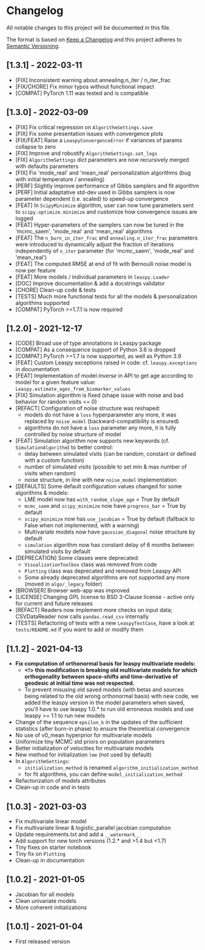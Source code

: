 # Changelog

All notable changes to this project will be documented in this file.

The format is based on [Keep a Changelog](http://keepachangelog.com/en/1.0.0/)
and this project adheres to [Semantic Versioning](http://semver.org/spec/v2.0.0.html).

## [1.3.1] - 2022-03-11
- [FIX] Inconsistent warning about annealing.n_iter / n_iter_frac
- [FIX/CHORE] Fix minor typos without functional impact
- [COMPAT] PyTorch 1.11 was tested and is compatible

## [1.3.0] - 2022-03-09
- [FIX] Fix critical regression on `AlgorithmSettings.save`
- [FIX] Fix some presentation issues with convergence plots
- [FIX/FEAT] Raise a `LeaspyConvergenceError` if variances of params collapse to zero
- [FIX] Improve and robustify `AlgorithmSettings.set_logs`
- [FIX] `AlgorithmSettings` dict parameters are now recursively merged with defaults parameters
- [FIX] Fix 'mode_real' and 'mean_real' personalization algorithms (bug with initial temperature / annealing)
- [PERF] Slightly improve performance of Gibbs samplers and fit algorithm
- [PERF] Initial adaptative std-dev used in Gibbs samplers is now parameter dependent (i.e. scaled) to speed-up convergence
- [FEAT] In `ScipyMinimize` algorithm, user can now tune parameters sent to `scipy.optimize.minimize` and customize how convergence issues are logged
- [FEAT] Hyper-parameters of the samplers can now be tuned in the 'mcmc_saem', 'mode_real' and 'mean_real' algorithms
- [FEAT] The `n_burn_in_iter_frac` and `annealing.n_iter_frac` parameters were introduced to dynamically adjust the fraction of iterations independently of `n_iter` parameter (for 'mcmc_saem', 'mode_real' and 'mean_real')
- [FEAT] The computed RMSE at end of fit with Bernoulli noise model is now per feature
- [FEAT] More models / individual parameters in `leaspy.Loader`
- [DOC] Improve documentation & add a docstrings validator
- [CHORE] Clean-up code & tests
- [TESTS] Much more functional tests for all the models & personalization algorithms supported
- [COMPAT] PyTorch >=1.7.1 is now required

## [1.2.0] - 2021-12-17
- [CODE] Broad use of type annotations in Leaspy package
- [COMPAT] As a consequence support of Python 3.6 is dropped
- [COMPAT] PyTorch >=1.7 is now supported, as well as Python 3.9
- [FEAT] Custom Leaspy exceptions raised in code: cf. `leaspy.exceptions` in documentation
- [FEAT] Implementation of model _inverse_ in API to get age according to model for a given feature value: `Leaspy.estimate_ages_from_biomarker_values`
- [FIX] Simulation algorithm is fixed (shape issue with noise and bad behavior for random visits <= 0)
- [REFACT] Configuration of noise structure was reshaped:
  - models do not have a `loss` hyperparameter any more, it was replaced by `noise_model` (backward-compatibility is ensured)
  - algorithms do not have a `loss` parameter any more, it is fully controlled by noise structure of model
- [FEAT] Simulation algorithm now supports new keywords (cf. `SimulationAlgorithm`) to better control:
  - delay between simulated visits (can be random, constant or defined with a custom function)
  - number of simulated visits (possible to set min & max number of visits when random)
  - noise structure, in line with new `noise_model` implementation
- [DEFAULTS] Some default configuration values changed for some algorithms & models:
  - LME model now has `with_random_slope_age` = True by default
  - `mcmc_saem` and `scipy_minimize` now have `progress_bar` = True by default
  - `scipy_minimize` now has `use_jacobian` = True by default (fallback to False when not implemented, with a warning)
  - Multivariate models now have `gaussian_diagonal` noise structure by default
  - `simulation` algorithm now has constant delay of 6 months between simulated visits by default
- [DEPRECATION] Some classes were deprecated:
  - `VisualizationToolbox` class was removed from code
  - `Plotting` class was deprecated and removed from Leaspy API
  - Some already deprecated algorithms are not supported any more (moved in `algo/_legacy` folder)
- [BROWSER] Browser web-app was improved
- [LICENSE] Changing GPL license to BSD 3-Clause license - active only for current and future releases
- [REFACT] Readers now implement more checks on input data; CSVDataReader now calls `pandas.read_csv` internally
- [TESTS] Refactoring of tests with a new `LeaspyTestCase`, have a look at `tests/README.md` if you want to add or modify them

## [1.1.2] - 2021-04-13
- **Fix computation of orthonormal basis for leaspy multivariate models:**
  - **<!> this modification is breaking old multivariate models for which orthogonality**
    **between space-shifts and time-derivative of geodesic at initial time was not respected.**
  - To prevent misusing old saved models (with betas and sources being related to the old wrong
    orthonormal basis) with new code, we added the leaspy version in the model parameters when saved,
    you'll have to use leaspy 1.0.* to run old erroneous models and use leaspy >= 1.1 to run new models
- Change of the sequence `epsilon_k` in the updates of the sufficient statistics (after burn-in phase)
  to ensure the theoretical convergence
- No use of v0_mean hyperprior for multivariate models
- Uniformize tiny MCMC std priors on population parameters
- Better initialization of velocities for multivariate models
- New method for initialization `lme` (not used by default)
- In `AlgorithmSettings`:
  - `initialization_method` is renamed `algorithm_initialization_method`
  - for fit algorithms, you can define `model_initialization_method`
- Refactorization of models attributes
- Clean-up in code and in tests

## [1.0.3] - 2021-03-03
- Fix multivariate linear model
- Fix multivariate linear & logistic_parallel jacobian computation
- Update requirements.txt and add a `__watermark__`
- Add support for new torch versions (1.2.* and >1.4 but <1.7)
- Tiny fixes on starter notebook
- Tiny fix on `Plotting`
- Clean-up in documentation

## [1.0.2] - 2021-01-05
- Jacobian for all models
- Clean univariate models
- More coherent initializations

## [1.0.1] - 2021-01-04
- First released version

